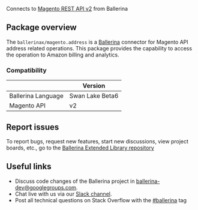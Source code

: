 Connects to [Magento REST API v2](https://devdocs.magento.com/guides/v2.4/get-started/rest_front.html) from Ballerina

## Package overview
The `ballerinax/magento.address` is a [Ballerina](https://ballerina.io/) connector for Magento API address related operations.
This package provides the capability to access the operation to Amazon billing and analytics.

### Compatibility
|                        | Version         |
|------------------------|-----------------|
| Ballerina Language     | Swan Lake Beta6 | 
| Magento API            | v2              |

## Report issues
To report bugs, request new features, start new discussions, view project boards, etc., go to the [Ballerina Extended Library repository](https://github.com/ballerina-platform/ballerina-extended-library)

## Useful links
- Discuss code changes of the Ballerina project in [ballerina-dev@googlegroups.com](mailto:ballerina-dev@googlegroups.com).
- Chat live with us via our [Slack channel](https://ballerina.io/community/slack/).
- Post all technical questions on Stack Overflow with the [#ballerina](https://stackoverflow.com/questions/tagged/ballerina) tag

